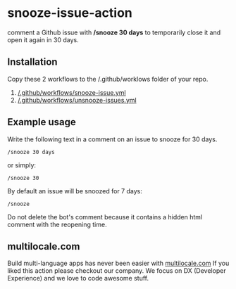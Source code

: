 # snooze-issue-action

comment a Github issue with **/snooze 30 days** to temporarily close it and open it again in 30 days.

## Installation

Copy these 2 workflows to the /.github/worklows folder of your repo.
1. [/.github/workflows/snooze-issue.yml](https://github.com/multilocale/snooze-issue-action/blob/main/.github/workflows/snooze-issue.yml)
2. [/.github/workflows/unsnooze-issues.yml](https://github.com/multilocale/snooze-issue-action/blob/main/.github/workflows/unsnooze-issues.yml)

## Example usage

Write the following text in a comment on an issue to snooze for 30 days.

<pre><code>/snooze 30 days</code></pre>

or simply:

<pre><code>/snooze 30</code></pre>

By default an issue will be snoozed for 7 days:

<pre><code>/snooze</code></pre>

Do not delete the bot's comment because it contains a hidden html comment with the reopening time.

## multilocale.com

Build multi-language apps has never been easier with [multilocale.com](https://www.multilocale.com)
If you liked this action please checkout our company. We focus on DX (Developer Experience) and we love to code awesome stuff.
